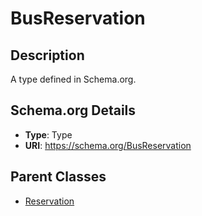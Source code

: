 # BusReservation

## Description
A type defined in Schema.org.

## Schema.org Details
- **Type**: Type
- **URI**: https://schema.org/BusReservation

## Parent Classes
- [Reservation](../Reservation.md)

